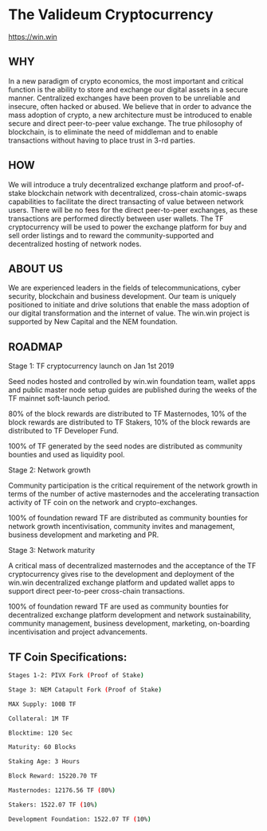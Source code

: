 # The Valideum Cryptocurrency

https://win.win

## WHY

In a new paradigm of crypto economics, the most important and critical function is the ability to store and exchange our digital assets in a secure manner. Centralized exchanges have been proven to be unreliable and insecure, often hacked or abused. We believe that in order to advance the mass adoption of crypto, a new architecture must be introduced to enable secure and direct peer-to-peer value exchange. The true philosophy of blockchain, is to eliminate the need of middleman and to enable transactions without having to place trust in 3-rd parties.

## HOW

We will introduce a truly decentralized exchange platform and proof-of-stake blockchain network with decentralized, cross-chain atomic-swaps capabilities to facilitate the direct transacting of value between network users. There will be no fees for the direct peer-to-peer exchanges, as these transactions are performed directly between user wallets. The TF cryptocurrency will be used to power the exchange platform for buy and sell order listings and to reward the community-supported and decentralized hosting of network nodes.

## ABOUT US

We are experienced leaders in the fields of telecommunications, cyber security, blockchain and business development. Our team is uniquely positioned to initiate and drive solutions that enable the mass adoption of our digital transformation and the internet of value. The win.win project is supported by New Capital and the NEM foundation.


## ROADMAP

Stage 1: TF cryptocurrency launch on Jan 1st 2019

Seed nodes hosted and controlled by win.win foundation team, wallet apps and public master node setup guides are published during the weeks of the TF mainnet soft-launch period.

80% of the block rewards are distributed to TF Masternodes, 10% of the block rewards are distributed to TF Stakers, 10% of the block rewards are distributed to TF Developer Fund.

100% of TF generated by the seed nodes are distributed as community bounties and used as liquidity pool.


Stage 2: Network growth 

Community participation is the critical requirement of the network growth in terms of the number of active masternodes and the accelerating transaction activity of TF coin on the network and crypto-exchanges.

100% of foundation reward TF are distributed as community bounties for network growth incentivisation, community invites and management, business development and marketing and PR.


Stage 3: Network maturity 

A critical mass of decentralized masternodes and the acceptance of the TF cryptocurrency gives rise to the development and deployment of the win.win decentralized exchange platform and updated wallet apps to support direct peer-to-peer cross-chain transactions.

100% of foundation reward TF are used as community bounties for decentralized exchange platform development and network sustainability, community management, business development, marketing, on-boarding incentivisation and project advancements.


## TF Coin Specifications:

```bash
Stages 1-2: PIVX Fork (Proof of Stake)

Stage 3: NEM Catapult Fork (Proof of Stake)

MAX Supply: 100B TF

Collateral: 1M TF

Blocktime: 120 Sec

Maturity: 60 Blocks

Staking Age: 3 Hours

Block Reward: 15220.70 TF

Masternodes: 12176.56 TF (80%)

Stakers: 1522.07 TF (10%)

Development Foundation: 1522.07 TF (10%)
```

